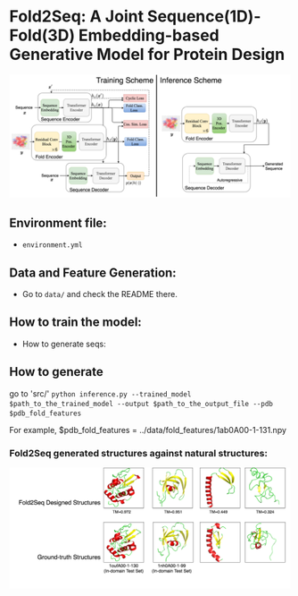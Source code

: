 # Fold2Seq: A Joint Sequence(1D)-Fold(3D) Embedding-based Generative Model for Protein Design

![Fold2Seq Architecture](/fold2seq1.png)

## Environment file: 
* `environment.yml`

## Data and Feature Generation:
* Go to `data/` and check the README there. 

## How to train the model:
* How to generate seqs:

## How to generate 

go to 'src/'
`python inference.py --trained_model $path_to_the_trained_model --output $path_to_the_output_file --pdb $pdb_fold_features`

For example, $pdb_fold_features = ../data/fold_features/1ab0A00-1-131.npy

### Fold2Seq generated structures against natural structures:
![Fold2Seq structures](/fold2seq3.png)
